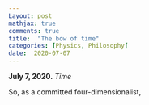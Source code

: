 ```yaml
---
Layout: post
mathjax: true
comments: true
title:  "The bow of time"
categories: [Physics, Philosophy[
date:  2020-07-07
---
```


**July 7, 2020.** *Time*

So, as a committed four-dimensionalist, 
